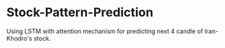 # Stock-Pattern-Prediction
Using LSTM with attention mechanism for predicting  next 4 candle of Iran-Khodro's stock.
